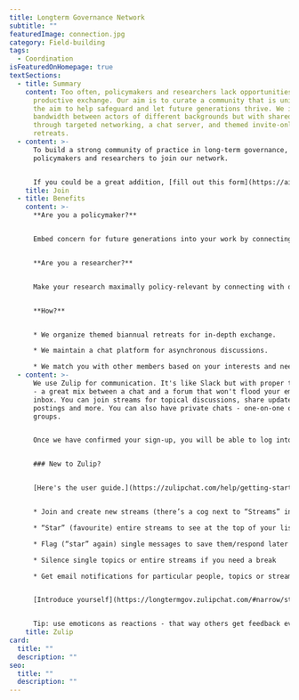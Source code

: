 ```yaml
---
title: Longterm Governance Network
subtitle: ""
featuredImage: connection.jpg
category: Field-building
tags:
  - Coordination
isFeaturedOnHomepage: true
textSections:
  - title: Summary
    content: Too often, policymakers and researchers lack opportunities for targeted
      productive exchange. Our aim is to curate a community that is united in
      the aim to help safeguard and let future generations thrive. We increase
      bandwidth between actors of different backgrounds but with shared goals
      through targeted networking, a chat server, and themed invite-only
      retreats.
  - content: >-
      To build a strong community of practice in long-term governance, we invite
      policymakers and researchers to join our network. 


      If you could be a great addition, [fill out this form](https://airtable.com/shrdAb3PgjzY49EeZ) and we'll be in touch.
    title: Join
  - title: Benefits
    content: >-
      **Are you a policymaker?**


      Embed concern for future generations into your work by connecting with other policymakers and leading scholars in the fields of decision-making, global catastrophic risks and Longtermism to exchange best practices and stay up to date.


      **Are you a researcher?**


      Make your research maximally policy-relevant by connecting with decision-makers and potential collaborators.


      **How?**


      * We organize themed biannual retreats for in-depth exchange.

      * We maintain a chat platform for asynchronous discussions.

      * We match you with other members based on your interests and needs.
  - content: >-
      We use Zulip for communication. It's like Slack but with proper threading
      - a great mix between a chat and a forum that won't flood your email
      inbox. You can join streams for topical discussions, share updates, job
      postings and more. You can also have private chats - one-on-one or in
      groups.


      Once we have confirmed your sign-up, you will be able to log into [longtermgov.zulipchat.com](https://longtermgov.zulipchat.com/) via your browser or [the app for your phone](https://play.google.com/store/apps/details?id=com.zulipmobile).


      ### New to Zulip?


      [Here's the user guide.](https://zulipchat.com/help/getting-started-with-zulip) You can:


      * Join and create new streams (there’s a cog next to “Streams” in the left panel, if clicked, a tab in the pop-up window shows “All streams”, as well as a “+” to create new ones)

      * “Star” (favourite) entire streams to see at the top of your list

      * Flag (“star” again) single messages to save them/respond later

      * Silence single topics or entire streams if you need a break

      * Get email notifications for particular people, topics or streams


      [Introduce yourself](https://longtermgov.zulipchat.com/#narrow/stream/278312-social/topic/Introductions) to make it easier to get a feel for who’s who. 


      Tip: use emoticons as reactions - that way others get feedback even if you don't write a comment. [](https://longtermgov.zulipchat.com/#narrow/stream/278312-social/topic/Introductions)
    title: Zulip
card:
  title: ""
  description: ""
seo:
  title: ""
  description: ""
---
```

